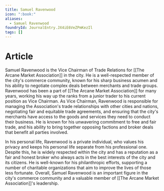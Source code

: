 ```yaml
---
title: Samuel Ravenwood
icon: ":book:"
aliases:
  - Samuel Ravenwood
foundryId: JournalEntry.JX4iE6VeZPmKezIl
tags: []
---
```


# Article
Samuel Ravenwood is the Vice Chairman of Trade Relations for [[The Arcane Market Association]] in the city. He is a well-respected member of the city's commerce community, known for his sharp business acumen and his ability to negotiate complex deals between merchants and trade groups. Ravenwood has been a part of [[The Arcane Market Association]] for many years, working his way up the ranks from a junior trader to his current position as Vice Chairman. As Vice Chairman, Ravenwood is responsible for managing the Association's trade relationships with other cities and nations, negotiating fair and equitable trade agreements, and ensuring that the city's merchants have access to the goods and services they need to conduct their business. He is known for his unwavering commitment to free and fair trade, and his ability to bring together opposing factions and broker deals that benefit all parties involved.

In his personal life, Ravenwood is a private individual, who values his privacy and keeps his personal life separate from his professional one. Despite this, he is widely respected within the city and has a reputation as a fair and honest broker who always acts in the best interests of the city and its citizens. He is well-known for his philanthropic efforts, supporting a number of charitable organizations that aim to improve the lives of those less fortunate. Overall, Samuel Ravenwood is an important figure in the city's commerce community and a valuable member of [[The Arcane Market Association]]'s leadership.
